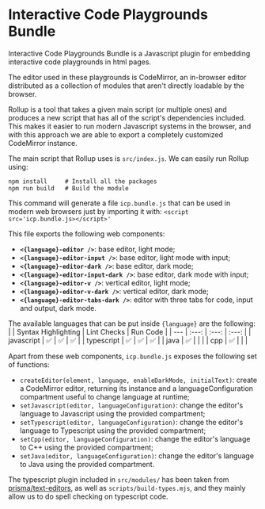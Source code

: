 # Interactive Code Playgrounds Bundle

Interactive Code Playgrounds Bundle is a Javascript plugin for embedding interactive code playgrounds in html pages.

The editor used in these playgrounds is CodeMirror, an in-browser editor distributed as a collection of modules that aren't directly loadable by the browser.

Rollup is a tool that takes a given main script (or multiple ones) and produces a new script that has all of the script's dependencies included. This makes it easier to run modern Javascript systems in the browser, and with this approach we are able to export a completely customized CodeMirror instance.

The main script that Rollup uses is `src/index.js`. We can easily run Rollup using:
```
npm install     # Install all the packages
npm run build   # Build the module
```

This command will generate a file `icp.bundle.js` that can be used in modern web browsers just by importing it with:
```<script src='icp.bundle.js></script>'```

This file exports the following web components:
- **`<{language}-editor />`**: base editor, light mode;
- **`<{language}-editor-input />`**: base editor, light mode with input;
- **`<{language}-editor-dark />`**: base editor, dark mode;
- **`<{language}-editor-input-dark />`**: base editor, dark mode with input;
- **`<{language}-editor-v />`**: vertical editor, light mode;
- **`<{language}-editor-v-dark />`**: vertical editor, dark mode;
- **`<{language}-editor-tabs-dark />`**: editor with three tabs for code, input and output, dark mode.

The available languages that can be put inside `{language}` are the following:
|  | Syntax Highlighting | Lint Checks | Run Code |
| --- | :---: | :---: | :---: |
| javascript | ✅ | ✅ | ✅ |
| typescript | ✅ | ✅ | ✅ |
| java | ✅ |  |  |
| cpp | ✅ |  |  |

Apart from these web components, `icp.bundle.js` exposes the following set of functions:
- `createEditor(element, language, enableDarkMode, initialText)`: create a CodeMirror editor, returning its instance and a languageConfiguration compartment useful to change language at runtime;
- `setJavascript(editor, languageConfiguration)`: change the editor's language to Javascript using the provided compartment;
- `setTypescript(editor, languageConfiguration)`: change the editor's language to Typescript using the provided compartment;
- `setCpp(editor, languageConfiguration)`: change the editor's language to C++ using the provided compartment;
- `setJava(editor, languageConfiguration)`: change the editor's language to Java using the provided compartment.

The typescript plugin included in `src/modules/` has been taken from [prisma/text-editors](https://github.com/prisma/text-editors), as well as `scripts/build-types.mjs`, and they mainly allow us to do spell checking on typescript code.
